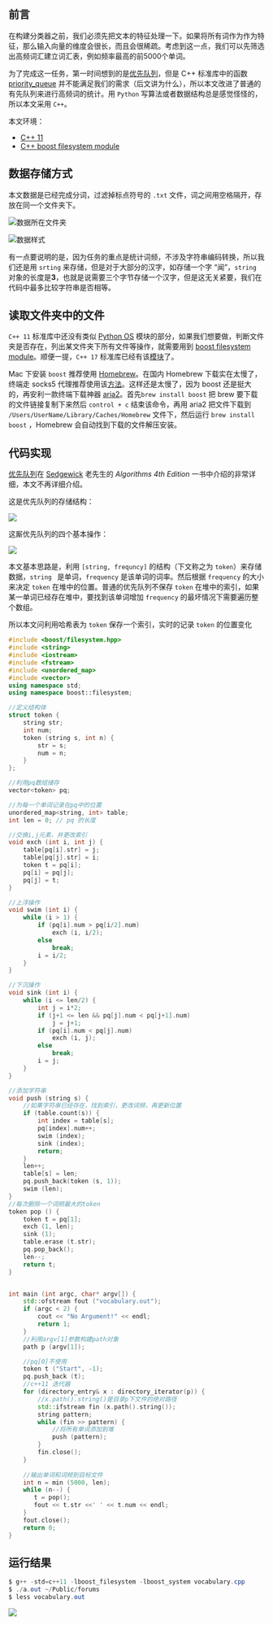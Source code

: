 ## 前言

在构建分类器之前，我们必须先把文本的特征处理一下。如果将所有词作为作为特征，那么输入向量的维度会很长，而且会很稀疏。考虑到这一点，我们可以先筛选出高频词汇建立词汇表，例如频率最高的前5000个单词。

为了完成这一任务，第一时间想到的是[优先队列](http://algs4.cs.princeton.edu/24pq/)，但是 C++ 标准库中的函数 [priority_queue](http://en.cppreference.com/w/cpp/container/priority_queue) 并不能满足我们的需求（后文讲为什么），所以本文改进了普通的有先队列来进行高频词的统计。用 `Python` 写算法或者数据结构总是感觉怪怪的，所以本文采用 `C++`。

本文环境：

+ [C++ 11](https://en.wikipedia.org/wiki/C%2B%2B11)
+ [C++ boost filesystem module](http://www.boost.org/doc/libs/1_62_0/libs/filesystem/doc/index.htm)

## 数据存储方式

本文数据是已经完成分词，过滤掉标点符号的 `.txt` 文件，词之间用空格隔开，存放在同一个文件夹下。

![数据所在文件夹](https://raw.githubusercontent.com/hychn/hychn.github.io/master/img/voca_data.png)

![数据样式](https://raw.githubusercontent.com/hychn/hychn.github.io/master/img/voca_data2.png)

有一点要说明的是，因为任务的重点是统计词频，不涉及字符串编码转换，所以我们还是用 `srting` 来存储，但是对于大部分的汉字，如存储一个字 “闻”，`string` 对象的长度是**3**，也就是说需要三个字节存储一个汉字，但是这无关紧要，我们在代码中最多比较字符串是否相等。

## 读取文件夹中的文件

`C++ 11` 标准库中还没有类似 [Python OS](https://docs.python.org/2/library/os.html) 模块的部分，如果我们想要做，判断文件夹是否存在，列出某文件夹下所有文件等操作，就需要用到 [boost filesystem module](http://www.boost.org/doc/libs/1_38_0/libs/filesystem/doc/index.htm)。顺便一提，`C++ 17` 标准库已经有该[模块](http://en.cppreference.com/w/cpp/experimental/fs)了。

Mac 下安装 `boost` 推荐使用 [Homebrew](http://brew.sh/)。在国内 Homebrew 下载实在太慢了，终端走 socks5 代理推荐使用该[方法](http://www.jianshu.com/p/16d7275ec736)。这样还是太慢了，因为 boost 还是挺大的，再安利一款终端下载神器 [aria2](https://aria2.github.io/)。首先`brew install boost`  把 brew 要下载的文件链接复制下来然后 `control + c` 结束该命令，再用 aria2 把文件下载到  `/Users/UserName/Library/Caches/Homebrew` 文件下，然后运行 `brew install boost` ，Homebrew 会自动找到下载的文件解压安装。

## 代码实现

[优先队列](http://algs4.cs.princeton.edu/24pq/)在 [Sedgewick](http://www.cs.princeton.edu/~rs) 老先生的 *Algorithms 4th Edition* 一书中介绍的非常详细，本文不再详细介绍。

这是优先队列的存储结构：

![](https://raw.githubusercontent.com/hychn/hychn.github.io/master/img/voca_pq1.png)

这厮优先队列的四个基本操作：

![](https://raw.githubusercontent.com/hychn/hychn.github.io/master/img/voca_pq2.png)

本文基本思路是，利用 `[string, frequncy]` 的结构（下文称之为  `token`）来存储数据，`string `  是单词，`frequency` 是该单词的词率。然后根据 `frequency` 的大小来决定 `token` 在堆中的位置。普通的优先队列不保存 `token` 在堆中的索引，如果某一单词已经存在堆中，要找到该单词增加 `frequency` 的最坏情况下需要遍历整个数组。

所以本文问利用哈希表为 `token` 保存一个索引，实时的记录 `token` 的位置变化

```c++
#include <boost/filesystem.hpp>
#include <string>
#include <iostream>
#include <fstream>
#include <unordered_map>
#include <vector>
using namespace std;
using namespace boost::filesystem;

//定义结构体
struct token {
    string str;
    int num;
    token (string s, int n) {
        str = s;
        num = n;
    }
};

//利用pq数组储存
vector<token> pq;

//为每一个单词记录在pq中的位置
unordered_map<string, int> table;
int len = 0; // pq 的长度

//交换i,j元素，并更改索引
void exch (int i, int j) {
    table[pq[i].str] = j;
    table[pq[j].str] = i;
    token t = pq[i];
    pq[i] = pq[j];
    pq[j] = t;
}

//上浮操作
void swim (int i) {
    while (i > 1) {
        if (pq[i].num > pq[i/2].num)
            exch (i, i/2);
        else
            break;
        i = i/2;
    }
}

//下沉操作
void sink (int i) {
    while (i <= len/2) {
        int j = i*2;
        if (j+1 <= len && pq[j].num < pq[j+1].num)
            j = j+1;
        if (pq[i].num < pq[j].num)
            exch (i, j);
        else
            break;
        i = j;
    }
}

//添加字符串
void push (string s) {
  	//如果字符串已经存在，找到索引，更改词频，再更新位置
    if (table.count(s)) {
        int index = table[s];
        pq[index].num++;
        swim (index);
        sink (index);
        return;
    }
    len++;
    table[s] = len;
    pq.push_back(token (s, 1));
    swim (len);
}
//每次删除一个词频最大的token
token pop () {
    token t = pq[1];
    exch (1, len);
    sink (1);
    table.erase (t.str);
    pq.pop_back();
    len--;
    return t;
}


int main (int argc, char* argv[]) {
    std::ofstream fout ("vocabulary.out");
    if (argc < 2) {
        cout << "No Argument!" << endl;
        return 1;
    }
  	//利用argv[1]参数构建path对象
    path p (argv[1]);

  	//pq[0]不使用
    token t ("Start", -1);
    pq.push_back (t);
    //c++11 迭代器
  	for (directory_entry& x : directory_iterator(p)) {
		//x.path().string()是目录p下文件的绝对路径
      	std::ifstream fin (x.path().string());
        string pattern;
        while (fin >> pattern) {
          	//将所有单词添加到堆
            push (pattern);
        }
        fin.close();
    }
  
  	//输出单词和词频到目标文件
    int n = min (5000, len);
    while (n--) {
       t = pop();
       fout << t.str <<' ' << t.num << endl;
    }
    fout.close();
    return 0;
}

```

## 运行结果

```powershell
$ g++ -std=c++11 -lboost_filesystem -lboost_system vocabulary.cpp
$ ./a.out ~/Public/forums
$ less vocabulary.out
```

![](https://raw.githubusercontent.com/hychn/hychn.github.io/master/img/voca_re2.png)



